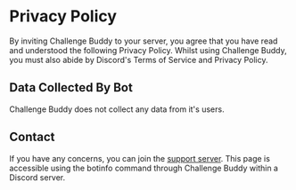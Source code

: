 # Privacy Policy
By inviting Challenge Buddy to your server, you agree that you have read and
understood the following Privacy Policy. Whilst using Challenge Buddy, you must also abide by Discord's Terms of Service and Privacy Policy.

## Data Collected By Bot
Challenge Buddy does not collect any data from it's users.

## Contact
If you have any concerns, you can join the [support server](https://discord.gg/NeVUGREx9S).
This page is accessible using the botinfo command through Challenge Buddy within a Discord server.
